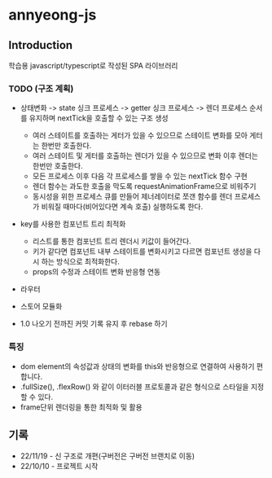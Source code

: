 # annyeong-js
## Introduction
학습용 javascript/typescript로 작성된 SPA 라이브러리

### TODO (구조 계획)
* 상태변화 -> state 싱크 프로세스 -> getter 싱크 프로세스 -> 렌더 프로세스 순서를 유지하며 nextTick을 호출할 수 있는 구조 생성
  * 여러 스테이트를 호출하는 게터가 있을 수 있으므로 스테이트 변화를 모아 게터는 한번만 호출한다.
  * 여러 스테이트 및 게터를 호출하는 렌더가 있을 수 있으므로 변화 이후 렌더는 한번만 호출한다.
  * 모든 프로세스 이후 다음 각 프로세스를 쌓을 수 있는 nextTick 함수 구현
  * 렌더 함수는 과도한 호출을 막도록 requestAnimationFrame으로 비워주기
  * 동시성을 위한 프로세스 큐를 만들어 제너레이터로 쪼갠 함수를 렌더 프로세스가 비워질 때마다(비어있다면 계속 호출) 실행하도록 한다.
* key를 사용한 컴포넌트 트리 최적화
  * 리스트를 통한 컴포넌트 트리 렌더시 키값이 들어간다.
  * 키가 같다면 컴포넌트 내부 스테이트를 변화시키고 다르면 컴포넌트 생성을 다시 하는 방식으로 최적화한다.
  * props의 수정과 스테이트 변화 반응형 연동
* 라우터
* 스토어 모듈화
  
* 1.0 나오기 전까진 커밋 기록 유지 후 rebase 하기

### 특징
* dom element의 속성값과 상태의 변화를 this와 반응형으로 연결하여 사용하기 편합니다.
* .fullSize(), .flexRow() 와 같이 이터러블 프로토콜과 같은 형식으로 스타일을 지정할 수 있다.
* frame단위 렌더링을 통한 최적화 및 활용


## 기록
* 22/11/19 - 신 구조로 개편(구버전은 구버전 브랜치로 이동)
* 22/10/10 - 프로젝트 시작